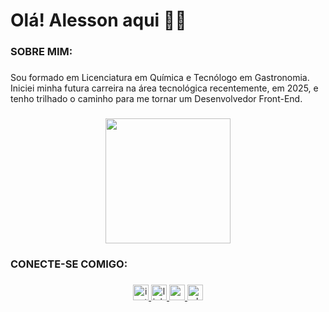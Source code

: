 <h1 align="left">Olá! Alesson aqui 🤘🏻</h1>

###

<h3 align="left">SOBRE MIM:</h3>

###

<p align="left">Sou formado em Licenciatura em Química e Tecnólogo em Gastronomia. Iniciei minha futura carreira na área tecnológica recentemente, em 2025, e tenho trilhado o caminho para me tornar um Desenvolvedor Front-End.</p>

###

<div align="center">
  <img height="200" src="https://miro.medium.com/v2/resize:fit:900/0*2blaR2l8ZqJ-HAaV.gif"  />
</div>

###

<h3 align="left">CONECTE-SE COMIGO:</h3>

###

<div align="center">
  <a href="https://www.instagram.com/alessonsardinha/" target="_blank">
    <img src="https://img.shields.io/static/v1?message=Instagram&logo=instagram&label=&color=392D49&logoColor=b&labelColor=&style=flat" height="25" alt="instagram logo"  />
  </a>
  <a href="https://www.linkedin.com/in/alesson-sardinha-moraes-956b02332/" target="_blank">
    <img src="https://img.shields.io/static/v1?message=LinkedIn&logo=linkedin&label=&color=392D49&logoColor=white&labelColor=&style=flat" height="25" alt="linkedin logo"  />
  </a>
  <a href="alesson.ifma2016@gmail.com" target="_blank">
    <img src="https://img.shields.io/static/v1?message=Gmail&logo=gmail&label=&color=392D49&logoColor=white&labelColor=&style=flat" height="25" alt="gmail logo"  />
  </a>
  <a href="https://wa.me/98984140747" target="_blank">
    <img src="https://img.shields.io/static/v1?message=Whatsapp&logo=whatsapp&label=&color=392D49&logoColor=white&labelColor=&style=flat" height="25" alt="whatsapp logo"  />
  </a>
</div>

###
